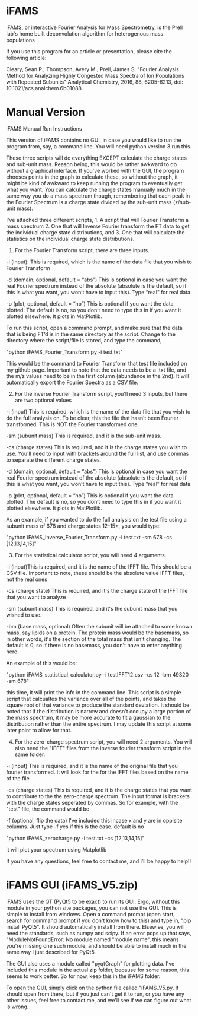 # iFAMS
iFAMS, or interactive Fourier Analysis for Mass Spectrometry, is the Prell lab's home built deconvolution algorithm for heterogenous mass populations

If you use this program for an article or presentation, please cite the following article:

Cleary, Sean P.; Thompson, Avery M.; Prell, James S. "Fourier Analysis Method for Analyzing Highly Congested Mass Spectra of Ion Populations with Repeated Subunits" Analytical Chemistry, 2016, 88, 6205-6213, doi: 10.1021/acs.analchem.6b01088.

# Manual Version

iFAMS Manual Run Instructions

This version of iFAMS contains no GUI, in case you would like to run the program from, say, a command line.  You will need python version 3 run this.

These three scripts will do everything EXCEPT calculate the charge states and sub-unit mass.  Reason being, this would be rather awkward to do without a graphical interface.  If you've worked with the GUI, the program chooses points in the graph to calculate these, so without the graph, it might be kind of awkward to keep running the program to eventually get what you want. You can calculate the charge states manually much in the same way you do a mass spectrum though, remembering that each peak in the Fourier Spectrum is a charge state divided by the sub-unit mass (z/sub-unit mass).

I've attached three different scripts, 1. A script that will Fourier Transform a mass spectrum 2. One that will Inverse Fourier transform the FT data to get the individual charge state distributions, and 3. One that will calculate the statistics on the individual charge state distributions.

1.	For the Fourier Transform script, there are three inputs.  

-i (input): This is required, which is the name of the data file that you wish to Fourier Transform

-d (domain, optional, default = “abs”) This is optional in case you want the real Fourier spectrum instead of the absolute (absolute is the default, so if this is what you want, you won’t have to input this). Type “real” for real data.

-p (plot, optional, default = “no”) This is optional if you want the data plotted.  The default is no, so you don’t need to type this in if you want it plotted elsewhere.  It plots in MatPlotlib.

To run this script, open a command prompt, and make sure that the data that is being FT’d is in the same directory as the script.  Change to the directory where the script/file is stored, and type the command, 

"python    iFAMS_Fourier_Transform.py   -i test.txt" 

This would be the command to Fourier Transform that test file included on my github page.  Important to note that the data needs to be a .txt file, and the m/z values need to be in the first column (abundance in the 2nd).  It will automatically export the Fourier Spectra as a CSV file.


2.	For the inverse Fourier Transform script, you'll need 3 inputs, but there are two optional values

-i (input) This is required, which is the name of the data file that you wish to do the full analysis on.  To be clear, this the file that hasn’t been Fourier transformed.  This is NOT the Fourier transformed one.

-sm (subunit mass) This is required, and it is the sub-unit mass.  

-cs (charge states) This is required, and it is the charge states you wish to use.  You’ll need to input with brackets around the full list, and use commas to separate the different charge states.

-d (domain, optional, default = “abs”) This is optional in case you want the real Fourier spectrum instead of the absolute (absolute is the default, so if this is what you want, you won’t have to input this). Type “real” for real data.

-p (plot, optional, default = “no”) This is optional if you want the data plotted.  The default is no, so you don’t need to type this in if you want it plotted elsewhere.  It plots in MatPlotlib.

 As an example, if you wanted to do the full analysis on the test file using a subunit mass of 678 and charge states 12-15+, you would type:

 "python      iFAMS_Inverse_Fourier_Transform.py    -i test.txt    -sm 678     -cs [12,13,14,15]"


3. For the statistical calculator script, you will need 4 arguments.  

-i (input)This is required, and it is the name of the IFFT file.  This should be a CSV file. Important to note, these should be the absolute value IFFT files, not the real ones

-cs (charge state) This is required, and it's the charge state of the IFFT file that you want to analyze

-sm (subunit mass) This is required, and it's the subunit mass that you wished to use.

-bm (base mass, optional) Often the subunit will be attached to some known mass, say lipids on a protein. The protein mass would be the basemass, so in other words, it's the section of the total mass that isn't changing.  The default is 0, so if there is no basemass, you don't have to enter anything here   

An example of this would be:

"python      iFAMS_statistical_calculator.py -i testIFFT12.csv      -cs 12      -bm 49320     -sm 678" 

this time, it will print the info in the command line. This script is a simple script that calcualtes the variance over all of the points, and takes the square root of that variance to produce the standard deviation.  It should be noted that if the distribution is narrow and doesn't occupy a large portion of the mass spectrum, it may be more accurate to fit a gaussian to the distribution rather than the entire spectrum.  I may update this script at some later point to allow for that.

4. For the zero-charge spectrum script, you will need 2 arguments.  You will also need the "IFFT" files from the inverse fourier transform script in the same folder.

-i (input) This is required, and it is the name of the original file that you fourier transformed.  It will look for the for the IFFT files based on the name of the file.

-cs (charge states) This is required, and it is the charge states that you want to contribute to the the zero-charge spectrum.  The input format is brackets with the charge states seperated by commas.  So for example, with the "test" file, the command would be

-f (optional, flip the data) I've included this incase x and y are in oppisite columns.  Just type -f yes if this is the case.  default is no

"python iFAMS_zerocharge.py -i test.txt -cs [12,13,14,15]"

it will plot your spectrum using Matplotlib

If you have any questions, feel free to contact me, and I’ll be happy to help!!

# iFAMS GUI (iFAMS_V5.zip)

iFAMS uses the QT (PyQt5 to be exact) to run its GUI.  Ergo, without this module in your python site packages, you can not use the GUI.  This is simple to install from windows.  Open a command prompt (open start, search for command prompt if you don't know how to this) and type in, "pip install PyQt5". It should automatically install from there.  Elsewise, you will need the standards, such as numpy and scipy.  If an error pops up that says, "ModuleNotFoundError: No module named "module name", this means you're missing one such module, and should be able to install much in the same way I just described for PyQt5.

The GUI also uses a module called "pyqtGraph" for plotting data.  I've included this module in the actual zip folder, because for some reason, this seems to work better.  So for now, keep this in the iFAMS folder.

To open the GUI, simply click on the python file called "iFAMS_V5.py.  It should open from there, but if you just can't get it to run, or you have any other issues, feel free to contact me, and we'll see if we can figure out what is wrong. 
